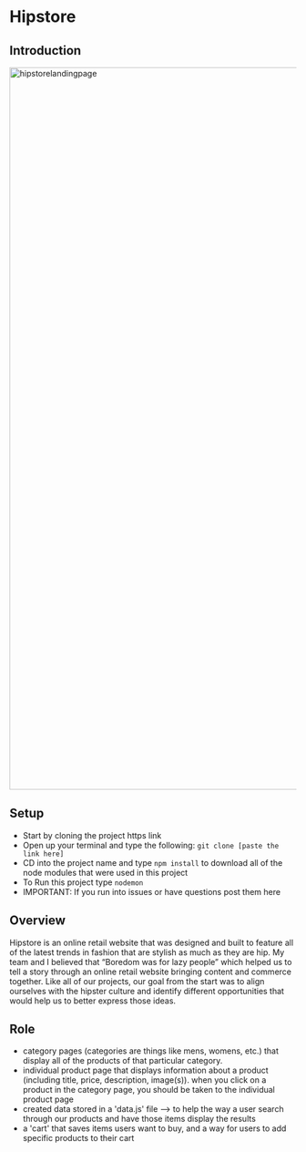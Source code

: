 # Hipstore 


## Introduction 
<img width="1268" alt="hipstorelandingpage" src="https://cloud.githubusercontent.com/assets/20372701/25068403/8c08c038-2230-11e7-9adf-7739287b6a6c.png">


## Setup 
- Start by cloning the project https link 
- Open up your terminal and type the following: `git clone [paste the link here]`
- CD into the project name and type `npm install` to download all of the node modules that were used in this project
- To Run this project type `nodemon`
- IMPORTANT: If you run into issues or have questions post them here


## Overview 
Hipstore is an online retail website that was designed and built to feature all of the latest trends in fashion that are stylish as much as they are hip. My team and I believed that “Boredom was for lazy people” which helped us to tell a story through an online retail website bringing content and commerce together. Like all of our projects, our goal from the start was to align ourselves with the hipster culture and identify different opportunities that would help us to better express those ideas.


## Role 
- category pages (categories are things like mens, womens, etc.) that display all of the products of that particular category. 
- individual product page that displays information about a product (including title, price, description, image(s)). when you click on a product in the category page, you should be taken to the individual product page
-  created data stored in a 'data.js' file --> to help the way a user search through our products and have those items display the results
- a 'cart' that saves items users want to buy, and a way for users to add specific products to their cart

